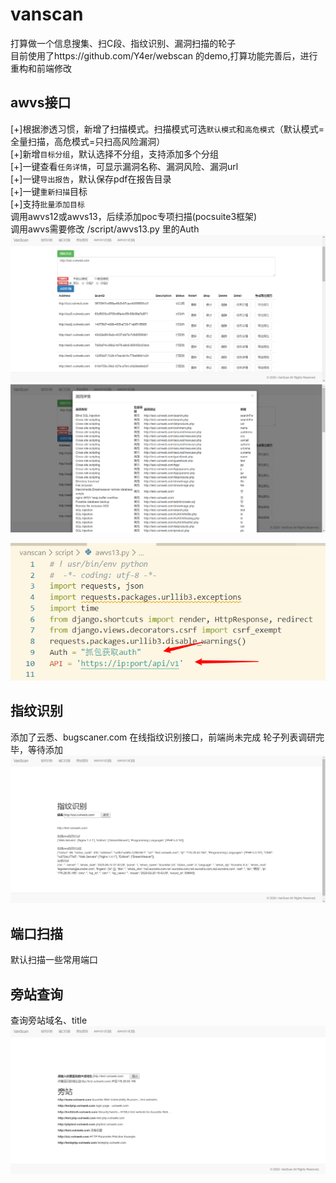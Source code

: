 # vanscan
打算做一个信息搜集、扫C段、指纹识别、漏洞扫描的轮子  
目前使用了https://github.com/Y4er/webscan 的demo,打算功能完善后，进行重构和前端修改
## awvs接口
[+]根据渗透习惯，新增了扫描模式。扫描模式可选`默认模式`和`高危模式`（默认模式=全量扫描，高危模式=只扫高风险漏洞）  
[+]新增`目标分组`，默认选择不分组，支持添加多个分组   
[+]一键查看`任务详情`，可显示漏洞名称、漏洞风险、漏洞url   
[+]一键`导出报告`，默认保存pdf在报告目录   
[+]一键`重新扫描`目标   
[+]支持`批量添加目标`   
调用awvs12或awvs13，后续添加poc专项扫描(pocsuite3框架)  
调用awvs需要修改 /script/awvs13.py 里的Auth
![](image/awvs13-1.png)
![](image/awvs13-2.png)

![](image/awvs-3.png)
## 指纹识别
添加了云悉、bugscaner.com 在线指纹识别接口，前端尚未完成
轮子列表调研完毕，等待添加
![](image/whatweb-1.png)
## 端口扫描
默认扫描一些常用端口
## 旁站查询
查询旁站域名、title
![](image/pz.png)
